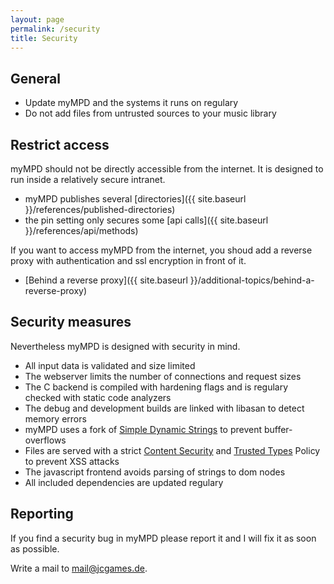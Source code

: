 ```yaml
---
layout: page
permalink: /security
title: Security
---
```


## General

- Update myMPD and the systems it runs on regulary
- Do not add files from untrusted sources to your music library

## Restrict access

myMPD should not be directly accessible from the internet. It is designed to run inside a relatively secure intranet.

- myMPD publishes several [directories]({{ site.baseurl }}/references/published-directories)
- the pin setting only secures some [api calls]({{ site.baseurl }}/references/api/methods)

If you want to access myMPD from the internet, you shoud add a reverse proxy with authentication and ssl encryption in front of it.

- [Behind a reverse proxy]({{ site.baseurl }}/additional-topics/behind-a-reverse-proxy)

## Security measures

Nevertheless myMPD is designed with security in mind.

- All input data is validated and size limited
- The webserver limits the number of connections and request sizes
- The C backend is compiled with hardening flags and is regulary checked with static code analyzers
- The debug and development builds are linked with libasan to detect memory errors
- myMPD uses a fork of [Simple Dynamic Strings](https://github.com/jcorporation/sds) to prevent buffer-overflows
- Files are served with a strict [Content Security](https://developer.mozilla.org/en-US/docs/Web/HTTP/CSP) and [Trusted Types](https://developer.mozilla.org/en-US/docs/Web/API/Trusted_Types_API) Policy to prevent XSS attacks
- The javascript frontend avoids parsing of strings to dom nodes
- All included dependencies are updated regulary

## Reporting

If you find a security bug in myMPD please report it and I will fix it as soon as possible.

Write a mail to [mail@jcgames.de](mail@jcgames.de).
